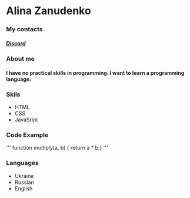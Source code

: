 # Alina Zanudenko

### My contacts
##### [Discord](https://discordapp.com/users/982016437617065984/)

### About me
#### I have no practical skills in programming. I want to learn a programming language.

### Skils 
* HTML
* CSS
* JavaSript

### Code Example
'''
function multiply(a, b) {
    return a * b;}
'''

### Languages
- Ukraine
- Russian 
- English 
